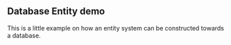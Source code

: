 ## Database Entity demo ##
This is a little example on how an entity system can be
constructed towards a database.

